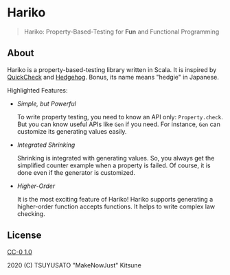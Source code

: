 # Hariko

> Hariko: Property-Based-Testing for **Fun** and Functional Programming

## About

Hariko is a property-based-testing library written in Scala.
It is inspired by [QuickCheck](https://hackage.haskell.org/package/QuickCheck) and [Hedgehog](https://hedgehog.qa).
Bonus, its name means "hedgie" in Japanese.

Highlighted Features:

- *Simple, but Powerful*

  To write property testing, you need to know an API only: `Property.check`.
  But you can know useful APIs like `Gen` if you need.
  For instance, `Gen` can customize its generating values easily.

- *Integrated Shrinking*

  Shrinking is integrated with generating values.
  So, you always get the simplified counter example when a property is failed.
  Of course, it is done even if the generator is customized.

- *Higher-Order*

  It is the most exciting feature of Hariko!
  Hariko supports generating a higher-order function accepts functions.
  It helps to write complex law checking.

## License

[CC-0 1.0](https://creativecommons.org/publicdomain/zero/1.0/)

2020 (C) TSUYUSATO "MakeNowJust" Kitsune
